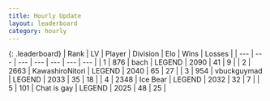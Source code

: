 ```yaml
---
title: Hourly Update
layout: leaderboard
category: hourly
---
```


{: .leaderboard}
| Rank | LV | Player | Division | Elo | Wins | Losses |
| --- | --- | --- | --- | --- | --- | --- |
| <span data-change="0">1</span> | 876 | <span title="ID: 281795">bach</span> | LEGEND | <span data-change="0">2090</span> | <span data-change="0">41</span> | <span data-change="0">9</span> |
| <span data-change="0">2</span> | 2663 | <span title="ID: 164871">KawashiroNitori</span> | LEGEND | <span data-change="0">2040</span> | <span data-change="0">65</span> | <span data-change="0">27</span> |
| <span data-change="1">3</span> | 954 | <span title="ID: 418052">vbuckguymad</span> | LEGEND | <span data-change="1">2033</span> | <span data-change="2">35</span> | <span data-change="1">18</span> |
| <span data-change="-1">4</span> | 2348 | <span title="ID: 417840">Ice Bear</span> | LEGEND | <span data-change="0">2032</span> | <span data-change="0">32</span> | <span data-change="0">7</span> |
| <span data-change="0">5</span> | 101 | <span title="ID: 583966">Chat is gay</span> | LEGEND | <span data-change="0">2025</span> | <span data-change="0">48</span> | <span data-change="0">25</span> |